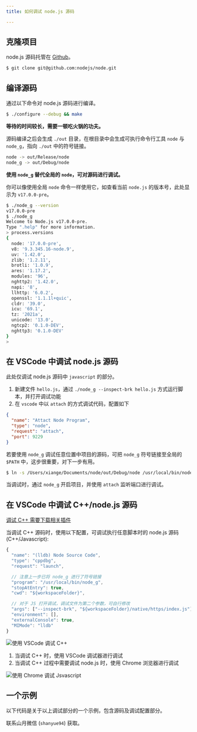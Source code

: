 ```yaml
---
title: 如何调试 node.js 源码

---
```


## 克隆项目

node.js 源码托管在 [Github](https://github.com/nodejs/node)。

``` bash
$ git clone git@github.com:nodejs/node.git
```

## 编译源码

通过以下命令对 node.js 源码进行编译。

``` bash
$ ./configure --debug && make
```

**等待的时间较长，需要一顿吃火锅的功夫。**

源码编译之后会生成 `./out` 目录，在根目录中会生成可执行命令行工具 `node` 与 `node_g`，指向 `./out` 中的符号链接。

``` bash
node -> out/Release/node
node_g -> out/Debug/node
```

**使用 `node_g` 替代全局的 `node`，可对源码进行调试。**

你可以像使用全局 `node` 命令一样使用它，如查看当前 `node.js` 的版本号，此处显示为 `v17.0.0-pre`。

``` bash
$ ./node_g --version
v17.0.0-pre
$ ./node_g
Welcome to Node.js v17.0.0-pre.
Type ".help" for more information.
> process.versions
{
  node: '17.0.0-pre',
  v8: '9.3.345.16-node.9',
  uv: '1.42.0',
  zlib: '1.2.11',
  brotli: '1.0.9',
  ares: '1.17.2',
  modules: '96',
  nghttp2: '1.42.0',
  napi: '8',
  llhttp: '6.0.2',
  openssl: '1.1.1l+quic',
  cldr: '39.0',
  icu: '69.1',
  tz: '2021a',
  unicode: '13.0',
  ngtcp2: '0.1.0-DEV',
  nghttp3: '0.1.0-DEV'
}
>
```

## 在 VSCode 中调试 node.js 源码

此处仅调试 node.js 源码中 `javascript` 的部分。

1. 新建文件 `hello.js`，通过 `./node_g --inspect-brk hello.js` 方式运行脚本，并打开调试功能
1. 在 `vscode` 中以 `attach` 的方式调试代码，配置如下

``` json
{
  "name": "Attact Node Program",
  "type": "node",
  "request": "attach",
  "port": 9229
}
```

若要使用 `node_g` 调试任意位置中项目的源码，可把 `node_g` 符号链接至全局的 `$PATH` 中，这步很重要，对下一步有用。

``` bash
$ ln -s /Users/xiange/Documents/node/out/Debug/node /usr/local/bin/node_g
```

当调试时，通过 `node_g` 开启项目，并使用 `attach` 监听端口进行调试。

## 在 VSCode 中调试 C++/node.js 源码

[调试 C++ 需要下载相关插件](https://cdn.jsdelivr.net/gh/shfshanyue/assets@master/src/image.6sfjp5qt0ig0.png)

当调试 C++ 源码时，使用以下配置，可调试执行任意脚本时的 node.js 源码(C++/Javascript):

``` js
{
  "name": "(lldb) Node Source Code",
  "type": "cppdbg",
  "request": "launch",

  // 注意上一步已将 node_g 进行了符号链接
  "program": "/usr/local/bin/node_g",
  "stopAtEntry": true,
  "cwd": "${workspaceFolder}",

  // 对于 JS 打开调试，调试文件为第二个参数，可自行修改
  "args": ["--inspect-brk", "${workspaceFolder}/native/https/index.js"],
  "environment": [],
  "externalConsole": true,
  "MIMode": "lldb"
}
```

![使用 VSCode 调试 C++](https://cdn.jsdelivr.net/gh/shfshanyue/assets@master/src/debug-cc.2z00y6ermrs0.png)

1. 当调试 C++ 时，使用 VSCode 调试器进行调试
1. 当调试 C++ 过程中需要调试 node.js 时，使用 Chrome 浏览器进行调试

![使用 Chrome 调试 Jsvascript](https://cdn.jsdelivr.net/gh/shfshanyue/assets@master/src/debug-node.15rd4d61su74.png)

## 一个示例

以下代码是关于以上调试部分的一个示例，包含源码及调试配置部分。

联系山月微信 (`shanyue94`) 获取。
